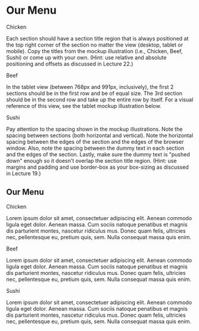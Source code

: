 <html>
<head>

<meta charset="utf-8">
<title>Responsive Layout</title>
<meta name="viewport" content="width=device-width, initial-scale=1">
<link rel="stylesheet" type="text/css" href="style.css">
<title>Module 2-Solution</title>

</head>

<body>
    <h1>Our Menu</h1>
    <section class="column-lg-4 colmn-md-6 colmn-sm-12">
        <div>
            <p class="sub1">Chicken</p>
            <p class="content">
                Each section should have a section title region that is always positioned at the top right corner of the
                section no matter the view (desktop, tablet or mobile). Copy the titles from the mockup illustration
                (i.e., Chicken, Beef, Sushi) or come up with your own. (Hint: use relative and absolute positioning and
                offsets as discussed in Lecture 22.)
            </p>
        </div>
    </section>
    <section class="column-lg-4 colmn-md-6 colmn-sm-12">
        <div>
            <p class="sub2">Beef</p>
            <p class="content">In the tablet view (between 768px and 991px, inclusively), the first 2 sections should be
                in the first row and be of equal size. The 3rd section should be in the second row and take up the
                entire row by itself. For a visual reference of this view, see the tablet mockup illustration below.</p>
        </div>
    </section>
    <section class="column-lg-4 colmn-md-12 colmn-sm-12">
        <div>
            <p class="sub3">Sushi</p>
            <p class="content">Pay attention to the spacing shown in the mockup illustrations. Note the spacing between
                sections (both horizontal and vertical). Note the horizontal spacing between the edges of the section
                and the edges of the browser window. Also, note the spacing between the dummy text in each section and
                the edges of the section. Lastly, make sure the dummy text is "pushed down" enough so it doesn't overlap
                the section title region. (Hint: use margins and padding and use border-box as your box-sizing as
                discussed in Lecture 19.)</p>
        </div>
</body>
<h1>Our Menu</h1>



  <div class="col-lg-4 col-md-6 col-sm-12">
  	<div class="box">
  		<p class="content-name name1">Chicken</p>
  		<p class="content">Lorem ipsum dolor sit amet, consectetuer adipiscing elit. Aenean commodo ligula eget dolor. Aenean massa. Cum sociis natoque penatibus et magnis dis parturient montes, nascetur ridiculus mus. Donec quam felis, ultricies nec, pellentesque eu, pretium quis, sem. Nulla consequat massa quis enim.</p>
  	</div>
  </div>

  <div class="col-lg-4 col-md-6 col-sm-12">
  	<div class="box">
   		<p class="content-name name2">Beef</p>
   		<p class="content">Lorem ipsum dolor sit amet, consectetuer adipiscing elit. Aenean commodo ligula eget dolor. Aenean massa. Cum sociis natoque penatibus et magnis dis parturient montes, nascetur ridiculus mus. Donec quam felis, ultricies nec, pellentesque eu, pretium quis, sem. Nulla consequat massa quis enim.</p>
  	</div>
  </div>

  <div class="col-lg-4 col-md-12 col-sm-12">
  	<div class="box">
  		<p class="content-name name3">Sushi</p>
  		<p class="content">Lorem ipsum dolor sit amet, consectetuer adipiscing elit. Aenean commodo ligula eget dolor. Aenean massa. Cum sociis natoque penatibus et magnis dis parturient montes, nascetur ridiculus mus. Donec quam felis, ultricies nec, pellentesque eu, pretium quis, sem. Nulla consequat massa quis enim.</p>
  	</div>	
  </div>

</body>
</html>
